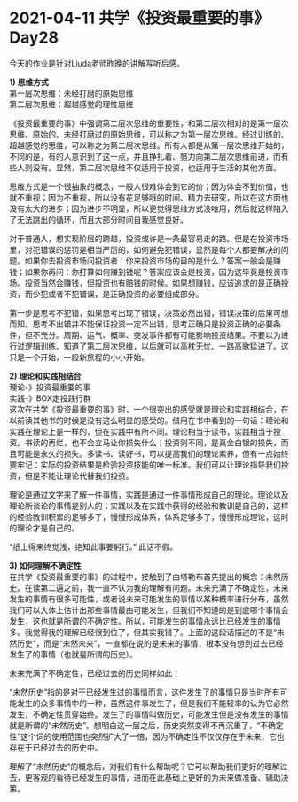 # 2021-04-11 共学《投资最重要的事》 Day28
今天的作业是针对Liuda老师昨晚的讲解写听后感。

**1) 思维方式**  
第一层次思维：未经打磨的原始思维  
第二层次思维：超越感觉的理性思维  

《投资最重要的事》中强调第二层次思维的重要性，和第二层次相对的是第一层次思维。原始的、未经打磨过的原始思维，可以称之为第一层次思维。经过训练的、超越感觉的思维，可以称之为第二层次思维。所有人都是从第一层次思维开始的，不同的是，有的人意识到了这一点，并且挣扎着、努力向第二层次思维前进，而有些人则没有。显然，第二层次思维不仅适用于投资，也适用于生活的其他方面。

思维方式是一个很抽象的概念，一般人很难体会到它的价；因为体会不到价值，也就不重视；因为不重视，所以没有花足够哦的时间、精力去研究，所以在这方面也没有太大的进步；因为进步不明显，所以更觉得思维方式没啥用，然后就这样陷入了无法跳出的循环，而且大部分时间自我感觉良好。

对于普通人，想实现阶层的跨越，投资或许是一条最容易走的路。但是在投资市场里，对犯错误的惩罚是相当严厉的，如何避免犯错误，显然是每个人都要解决的问题。如果你去投资市场问投资者：你来投资市场的目的是什么？答案一般会是赚钱；如果你再问：你打算如何赚到钱呢？答案应该会是投资，因为这毕竟是投资市场。投资当然会赚钱，但投资也有赔钱的时候。如果想赚钱，应该追求的是正确投资，而少犯或者不犯错误，是正确投资的必要组成部分。

第一步是思考不犯错，如果思考出现了错误，决策必然出错，错误决策的后果可想而知。思考不出错并不能保证投资一定不出错，思考正确只是投资正确的必要条件，但不充分。周期、运气、概率、突发事件都有可能影响投资结果。不要以为进行过逻辑训练、知道了第二层次思维，以后就可以高枕无忧、一路高歌猛进了。这只是一个开始，一段新旅程的小小开始。

**2) 理论和实践相结合**  
理论-》投资最重要的事  
实践-》BOX定投践行群  
这次在共学《投资最重要的事》时，一个很突出的感受就是理论和实践相结合，在以前读其他书的时候是没有这么明显的感受的。借用在书中看到的一句话：理论和实践在理论上是一样的，但在实践中有所不同。理论相当于读书，实践相当于投资。书读的再烂，也不会立马让你损失什么；投资则不同，是真金白银的损失，而且可能是永久的损失。多读书、读好书，可以提高我们的理论素养，但有一点始终要牢记：实际的投资结果是检验投资技能的唯一标准。我们可以让理论指导我们投资，但是不能让理论代替我们投资。

理论是通过文字来了解一件事情，实践是通过一件事情形成自己的理论。理论以及理论所谈论的事情是别人的；实践以及在实践中获得的经验和教训是自己的，这样的经验教训积累的足够多了，慢慢形成体系，体系足够多了，慢慢形成理论，这时的理论才是自己的。

“纸上得来终觉浅，绝知此事要躬行。” 此话不假。

**3) 如何理解不确定性**  
在共学《投资最重要的事》的过程中，接触到了由塔勒布首先提出的概念：未然历史。在读第二遍之前，我一直不认为我的理解有问题。未来充满了不确定性，未来发生的事情有很多可能性，或者说未来可能发生的事情以某种概率进行分布，虽然我们可以大体上估计出那些事情最由可能发生，但我们不知道的是到底哪个事情会发生，这也就是所谓的不确定性。所以，可能发生的事情永远比已经发生的事情多。我觉得我的理解已经很到位了，但其实我错了。上面的这段话描述的不是“未然历史”，而是“未然未来”，一直都在说的是未来的事情，根本没有想到过去已经发生了的事情（也就是所谓的历史）。

未来充满了不确定性，已经过去的历史同样如此！

“未然历史”指的是对于已经发生过的事情而言，这件发生了的事情只是当时所有可能发生的众多事情中的一种，虽然这件事发生了，但是我们不能轻率的认为它必然发生，不确定性贯穿始终。发生了的事情叫做历史，可能发生但是没有发生的事情就是所谓的“未然历史”。想明白这一层之后，历史突然变得不再沉重了，“不确定性”这个词的使用范围也突然扩大了一倍，因为不确定性不仅仅存在于未来，它也存在于已经过去的历史中。

理解了“未然历史”的概念后，对我们有什么帮助呢？它可以帮助我们更好的理解过去，更客观的看待已经发生的事情，进而在此基础上更好的为未来做准备、辅助决策。


